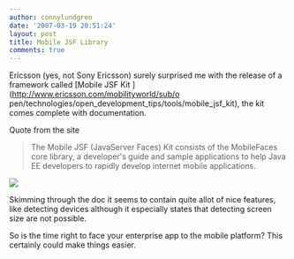 ```yaml
---
author: connylundgren
date: '2007-03-19 20:51:24'
layout: post
title: Mobile JSF Library
comments: true
---
```


Ericsson (yes, not Sony Ericsson) surely surprised me with the release of a
framework called [Mobile JSF Kit ](http://www.ericsson.com/mobilityworld/sub/o
pen/technologies/open_development_tips/tools/mobile_jsf_kit), the kit comes
complete with documentation.

Quote from the site

> The Mobile JSF (JavaServer Faces) Kit consists of the MobileFaces core
library, a developer's guide and sample applications to help Java EE
developers to rapidly develop internet mobile applications.

![](http://blog.refactor.se/static/images/99-architecture.gif)

Skimming through the doc it seems to contain quite allot of nice features,
like detecting devices although it especially states that detecting screen
size are not possible.

So is the time right to face your enterprise app to the mobile platform? This
certainly could make things easier.

